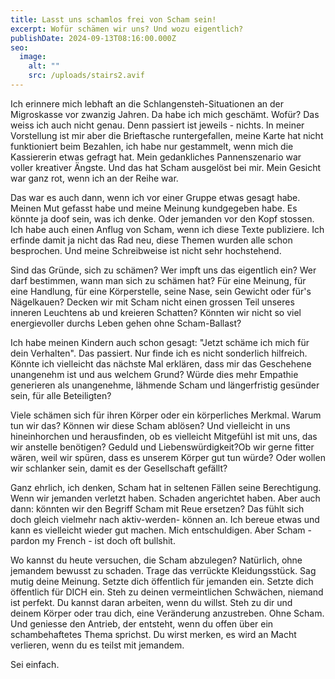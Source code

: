 ```yaml
---
title: Lasst uns schamlos frei von Scham sein!
excerpt: Wofür schämen wir uns? Und wozu eigentlich?
publishDate: 2024-09-13T08:16:00.000Z
seo:
  image:
    alt: ""
    src: /uploads/stairs2.avif
---
```

Ich erinnere mich lebhaft an die Schlangensteh-Situationen an der Migroskasse vor zwanzig Jahren. Da habe ich mich geschämt. Wofür? Das weiss ich auch nicht genau. Denn passiert ist jeweils - nichts. In meiner Vorstellung ist mir aber die Brieftasche runtergefallen, meine Karte hat nicht funktioniert beim Bezahlen, ich habe nur gestammelt, wenn mich die Kassiererin etwas gefragt hat. Mein gedankliches Pannenszenario war voller kreativer Ängste. Und das hat Scham ausgelöst bei mir. Mein Gesicht war ganz rot, wenn ich an der Reihe war.

Das war es auch dann, wenn ich vor einer Gruppe etwas gesagt habe. Meinen Mut gefasst habe und meine Meinung kundgegeben habe. Es könnte ja doof sein, was ich denke. Oder jemanden vor den Kopf stossen. Ich habe auch einen Anflug von Scham, wenn ich diese Texte publiziere. Ich erfinde damit ja nicht das Rad neu, diese Themen wurden alle schon besprochen. Und meine Schreibweise ist nicht sehr hochstehend. 

Sind das Gründe, sich zu schämen? Wer impft uns das eigentlich ein? Wer darf bestimmen, wann man sich zu schämen hat? Für eine Meinung, für eine Handlung, für eine Körperstelle, seine Nase, sein Gewicht oder für's Nägelkauen? Decken wir mit Scham nicht einen grossen Teil unseres inneren Leuchtens ab und kreieren Schatten? Könnten wir nicht so viel energievoller durchs Leben gehen ohne Scham-Ballast?

Ich habe meinen Kindern auch schon gesagt: "Jetzt schäme ich mich für dein Verhalten". Das passiert. Nur finde ich es nicht sonderlich hilfreich. Könnte ich vielleicht das nächste Mal erklären, dass mir das Geschehene unangenehm ist und aus welchem Grund? Würde dies mehr Empathie generieren als unangenehme, lähmende Scham und längerfristig gesünder sein, für alle Beteiligten?

Viele schämen sich für ihren Körper oder ein körperliches Merkmal. Warum tun wir das? Können wir diese Scham ablösen? Und vielleicht in uns hineinhorchen und herausfinden, ob es vielleicht Mitgefühl ist mit uns, das wir anstelle benötigen? Geduld und Liebenswürdigkeit?Ob wir gerne fitter wären, weil wir spüren, dass es unserem Körper gut tun würde? Oder wollen wir schlanker sein, damit es der Gesellschaft gefällt?

Ganz ehrlich, ich denken, Scham hat in seltenen Fällen seine Berechtigung. Wenn wir jemanden verletzt haben. Schaden angerichtet haben. Aber auch dann: könnten wir den Begriff Scham mit Reue ersetzen? Das fühlt sich doch gleich vielmehr nach aktiv-werden- können an. Ich bereue etwas und kann es vielleicht wieder gut machen. Mich entschuldigen. Aber Scham - pardon my French - ist doch oft bullshit.

Wo kannst du heute versuchen, die Scham abzulegen? Natürlich, ohne jemandem bewusst zu schaden. Trage das verrückte Kleidungsstück. Sag mutig deine Meinung. Setzte dich öffentlich für jemanden ein. Setzte dich öffentlich für DICH ein. Steh zu deinen vermeintlichen Schwächen, niemand ist perfekt. Du kannst daran arbeiten, wenn du willst. Steh zu dir und deinem Körper oder trau dich, eine Veränderung anzustreben. Ohne Scham. Und geniesse den Antrieb, der entsteht, wenn du offen über ein schambehaftetes Thema sprichst. Du wirst merken, es wird an Macht verlieren, wenn du es teilst mit jemandem.

Sei einfach.
